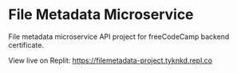 # File Metadata Microservice

File metadata microservice API project for freeCodeCamp backend certificate.

View live on Replit: https://filemetadata-project.tyknkd.repl.co